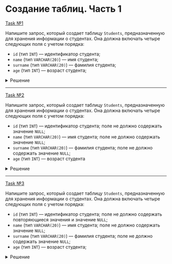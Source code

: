 # Создание таблиц. Часть 1

[Task №1](https://stepik.org/lesson/1054083/step/17?unit=1063285)

Напишите запрос, который создает таблицу `Students`, предназначенную для хранения информации о студентах. Она должна включать четыре следующих поля с учетом порядка:

* `id` (тип `INT`) — идентификатор студента;
* `name` (тип `VARCHAR(20)`) — имя студента;
* `surname` (тип `VARCHAR(20)`) — фамилия студента;
* `age` (тип `INT`) — возраст студента;

<details>
  <summary>Решение</summary>

  ```sql
  CREATE TABLE Students
  (
       id INT,
       name VARCHAR(20),
       surname VARCHAR(20),
       age INT
   );
  ```

</details>

---

[Task №2](https://stepik.org/lesson/1054083/step/18?unit=1063285)

Напишите запрос, который создает таблицу `Students`, предназначенную для хранения информации о студентах. Она должна включать четыре следующих поля с учетом порядка:

* `id` (тип `INT`) — идентификатор студента; поле не должно содержать значение `NULL`;
* `name` (тип `VARCHAR(20)`) — имя студента; поле не должно содержать значение `NULL`;
* `surname` (тип `VARCHAR(20)`) — фамилия студента; поле не должно содержать значение `NULL`;
* `age` (тип `INT`) — возраст студента

<details>
  <summary>Решение</summary>

  ```sql
  CREATE TABLE Students
  (
      id      INT NOT NULL,
      name    VARCHAR(20) NOT NULL,
      surname VARCHAR(20) NOT NULL,
      age     INT
  );
  ```

</details>

---

[Task №3](https://stepik.org/lesson/1054083/step/19?unit=1063285)

Напишите запрос, который создает таблицу `Students`, предназначенную для хранения информации о студентах. Она должна включать четыре следующих поля с учетом порядка:

* `id` (тип `INT`) — идентификатор студента; поле не должно содержать повторяющиеся значения и значение `NULL`;
* `name` (тип `VARCHAR(20)`) — имя студента; поле не должно содержать значение `NULL`;
* `surname` (тип `VARCHAR(20)`) — фамилия студента; поле не должно содержать значение `NULL`;
* `age` (тип `INT`) — возраст студента;

<details>
  <summary>Решение</summary>

  ```sql
  CREATE TABLE Students
  (
      id INT UNIQUE NOT NULL, 
      name VARCHAR(20) NOT NULL,
      surname VARCHAR(20) NOT NULL,
      age INT
  );
  ```

</details>

